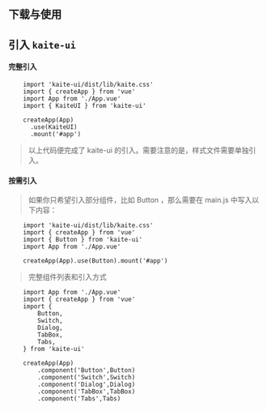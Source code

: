 ## 下载与使用

## 引入 `kaite-ui`

#### 完整引入

```
    import 'kaite-ui/dist/lib/kaite.css'
    import { createApp } from 'vue'
    import App from './App.vue'
    import { KaiteUI } from 'kaite-ui'

    createApp(App)
      .use(KaiteUI)
      .mount('#app')
```

> 以上代码便完成了 kaite-ui 的引入。需要注意的是，样式文件需要单独引入。

#### 按需引入

> 如果你只希望引入部分组件，比如 Button ，那么需要在 main.js 中写入以下内容：

```
    import 'kaite-ui/dist/lib/kaite.css'
    import { createApp } from 'vue'
    import { Button } from 'kaite-ui'
    import App from './App.vue'

    createApp(App).use(Button).mount('#app')
```

> 完整组件列表和引入方式

```
    import App from './App.vue'
    import { createApp } from 'vue'
    import {
        Button,
        Switch,
        Dialog,
        TabBox,
        Tabs,
    } from 'kaite-ui'

    createApp(App)
        .component('Button',Button)
        .component('Switch',Switch)
        .component('Dialog',Dialog)
        .component('TabBox',TabBox)
        .component('Tabs',Tabs)
```
